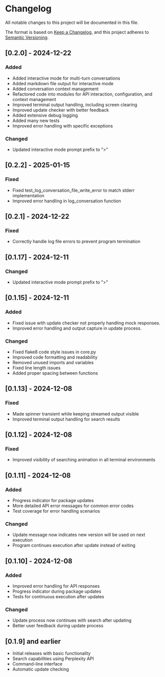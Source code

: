 # Changelog

All notable changes to this project will be documented in this file.

The format is based on [Keep a Changelog](https://keepachangelog.com/en/1.0.0/),
and this project adheres to [Semantic Versioning](https://semver.org/spec/v2.0.0.html).

## [0.2.0] - 2024-12-22

### Added
- Added interactive mode for multi-turn conversations
- Added markdown file output for interactive mode
- Added conversation context management
- Refactored code into modules for API interaction, configuration, and context management
- Improved terminal output handling, including screen clearing
- Improved update checker with better feedback
- Added extensive debug logging
- Added many new tests
- Improved error handling with specific exceptions

### Changed
- Updated interactive mode prompt prefix to ">"

## [0.2.2] - 2025-01-15

### Fixed
- Fixed test_log_conversation_file_write_error to match stderr implementation
- Improved error handling in log_conversation function

## [0.2.1] - 2024-12-22

### Fixed
- Correctly handle log file errors to prevent program termination


## [0.1.17] - 2024-12-11

### Changed
- Updated interactive mode prompt prefix to ">"

## [0.1.15] - 2024-12-11

### Added
- Fixed issue with update checker not properly handling mock responses.
- Improved error handling and output capture in update process.

### Changed
- Fixed flake8 code style issues in core.py
- Improved code formatting and readability
- Removed unused imports and variables
- Fixed line length issues
- Added proper spacing between functions

## [0.1.13] - 2024-12-08

### Fixed
- Made spinner transient while keeping streamed output visible
- Improved terminal output handling for search results

## [0.1.12] - 2024-12-08

### Fixed
- Improved visibility of searching animation in all terminal environments

## [0.1.11] - 2024-12-08

### Added
- Progress indicator for package updates
- More detailed API error messages for common error codes
- Test coverage for error handling scenarios

### Changed
- Update message now indicates new version will be used on next execution
- Program continues execution after update instead of exiting

## [0.1.10] - 2024-12-08

### Added
- Improved error handling for API responses
- Progress indicator during package updates
- Tests for continuous execution after updates

### Changed
- Update process now continues with search after updating
- Better user feedback during update process

## [0.1.9] and earlier

- Initial releases with basic functionality
- Search capabilities using Perplexity API
- Command-line interface
- Automatic update checking
